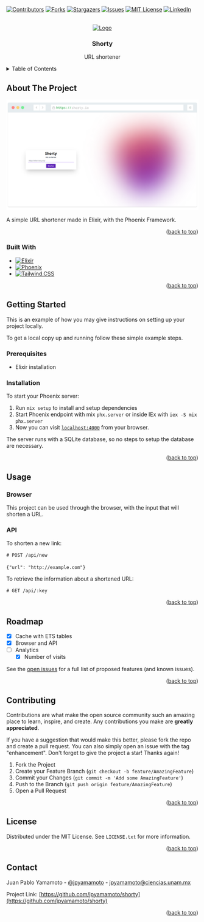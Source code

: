 <!-- Improved compatibility of back to top link: See: https://github.com/othneildrew/Best-README-Template/pull/73 -->
<a name="readme-top"></a>
<!--
*** Thanks for checking out the Best-README-Template. If you have a suggestion
*** that would make this better, please fork the repo and create a pull request
*** or simply open an issue with the tag "enhancement".
*** Don't forget to give the project a star!
*** Thanks again! Now go create something AMAZING! :D
-->



<!-- PROJECT SHIELDS -->
<!--
*** I'm using markdown "reference style" links for readability.
*** Reference links are enclosed in brackets [ ] instead of parentheses ( ).
*** See the bottom of this document for the declaration of the reference variables
*** for contributors-url, forks-url, etc. This is an optional, concise syntax you may use.
*** https://www.markdownguide.org/basic-syntax/#reference-style-links
-->
[![Contributors][contributors-shield]][contributors-url]
[![Forks][forks-shield]][forks-url]
[![Stargazers][stars-shield]][stars-url]
[![Issues][issues-shield]][issues-url]
[![MIT License][license-shield]][license-url]
[![LinkedIn][linkedin-shield]][linkedin-url]



<!-- PROJECT LOGO -->
<br />
<div align="center">
  <a href="https://github.com/jpyamamoto/shorty">
    <img src="images/logo.png" alt="Logo" width="80" height="80">
  </a>

<h3 align="center">Shorty</h3>

  <p align="center">
    URL shortener
    <br />
  </p>
</div>



<!-- TABLE OF CONTENTS -->
<details>
  <summary>Table of Contents</summary>
  <ol>
    <li>
      <a href="#about-the-project">About The Project</a>
      <ul>
        <li><a href="#built-with">Built With</a></li>
      </ul>
    </li>
    <li>
      <a href="#getting-started">Getting Started</a>
      <ul>
        <li><a href="#prerequisites">Prerequisites</a></li>
        <li><a href="#installation">Installation</a></li>
      </ul>
    </li>
    <li><a href="#usage">Usage</a></li>
    <li><a href="#roadmap">Roadmap</a></li>
    <li><a href="#contributing">Contributing</a></li>
    <li><a href="#license">License</a></li>
    <li><a href="#contact">Contact</a></li>
  </ol>
</details>



<!-- ABOUT THE PROJECT -->
## About The Project

[![Shorty Screenshot][product-screenshot]](https://github.com/jpyamamoto/shorty)

A simple URL shortener made in Elixir, with the Phoenix Framework.

<p align="right">(<a href="#readme-top">back to top</a>)</p>



### Built With

* [![Elixir][Elixir]][Elixir-url]
* [![Phoenix][Phoenix]][Phoenix-url]
* [![Tailwind.CSS][TailwindCSS]][TailwindCSS-url]

<p align="right">(<a href="#readme-top">back to top</a>)</p>



<!-- GETTING STARTED -->
## Getting Started

This is an example of how you may give instructions on setting up your project locally.

To get a local copy up and running follow these simple example steps.

### Prerequisites

- Elixir installation

### Installation

To start your Phoenix server:

1. Run `mix setup` to install and setup dependencies
2. Start Phoenix endpoint with mix `phx.server` or inside IEx with `iex -S mix phx.server`
3. Now you can visit [`localhost:4000`](http://localhost:4000) from your browser.

The server runs with a SQLite database, so no steps to setup the database are necessary.

<p align="right">(<a href="#readme-top">back to top</a>)</p>



<!-- USAGE EXAMPLES -->
## Usage

### Browser

This project can be used through the browser, with the input that will shorten a URL.

### API

To shorten a new link:

```
# POST /api/new

{"url": "http://example.com"}
```

To retrieve the information about a shortened URL:

```
# GET /api/:key
```

<p align="right">(<a href="#readme-top">back to top</a>)</p>



<!-- ROADMAP -->
## Roadmap

- [x] Cache with ETS tables
- [x] Browser and API
- [ ] Analytics
    - [x] Number of visits

See the [open issues](https://github.com/jpyamamoto/shorty/issues) for a full list of proposed features (and known issues).

<p align="right">(<a href="#readme-top">back to top</a>)</p>



<!-- CONTRIBUTING -->
## Contributing

Contributions are what make the open source community such an amazing place to learn, inspire, and create. Any contributions you make are **greatly appreciated**.

If you have a suggestion that would make this better, please fork the repo and create a pull request. You can also simply open an issue with the tag "enhancement".
Don't forget to give the project a star! Thanks again!

1. Fork the Project
2. Create your Feature Branch (`git checkout -b feature/AmazingFeature`)
3. Commit your Changes (`git commit -m 'Add some AmazingFeature'`)
4. Push to the Branch (`git push origin feature/AmazingFeature`)
5. Open a Pull Request

<p align="right">(<a href="#readme-top">back to top</a>)</p>



<!-- LICENSE -->
## License

Distributed under the MIT License. See `LICENSE.txt` for more information.

<p align="right">(<a href="#readme-top">back to top</a>)</p>



<!-- CONTACT -->
## Contact

Juan Pablo Yamamoto - [@jpyamamoto](https://github.com/jpyamamoto) - jpyamamoto@ciencias.unam.mx

Project Link: [https://github.com/jpyamamoto/shorty](https://github.com/jpyamamoto/shorty)

<p align="right">(<a href="#readme-top">back to top</a>)</p>




<!-- MARKDOWN LINKS & IMAGES -->
<!-- https://www.markdownguide.org/basic-syntax/#reference-style-links -->
[contributors-shield]: https://img.shields.io/github/contributors/jpyamamoto/shorty.svg?style=for-the-badge
[contributors-url]: https://github.com/jpyamamoto/shorty/graphs/contributors
[forks-shield]: https://img.shields.io/github/forks/jpyamamoto/shorty.svg?style=for-the-badge
[forks-url]: https://github.com/jpyamamoto/shorty/network/members
[stars-shield]: https://img.shields.io/github/stars/jpyamamoto/shorty.svg?style=for-the-badge
[stars-url]: https://github.com/jpyamamoto/shorty/stargazers
[issues-shield]: https://img.shields.io/github/issues/jpyamamoto/shorty.svg?style=for-the-badge
[issues-url]: https://github.com/jpyamamoto/shorty/issues
[license-shield]: https://img.shields.io/github/license/jpyamamoto/shorty.svg?style=for-the-badge
[license-url]: https://github.com/jpyamamoto/shorty/blob/master/LICENSE.txt
[linkedin-shield]: https://img.shields.io/badge/-LinkedIn-black.svg?style=for-the-badge&logo=linkedin&colorB=555
[linkedin-url]: https://linkedin.com/in/linkedin_username
[product-screenshot]: screen.png
[Phoenix]: https://img.shields.io/badge/phoenixframework-000000?style=for-the-badge&logo=nextdotjs&logoColor=white
[Phoenix-url]: https://www.phoenixframework.org/
[Elixir]: https://img.shields.io/badge/elixir-000000?style=for-the-badge&logo=nextdotjs&logoColor=white
[Elixir-url]: https://elixir-lang.org/
[TailwindCSS]: https://img.shields.io/badge/elixir-000000?style=for-the-badge&logo=nextdotjs&logoColor=white
[TailwindCSS-url]: https://tailwindcss.com/
